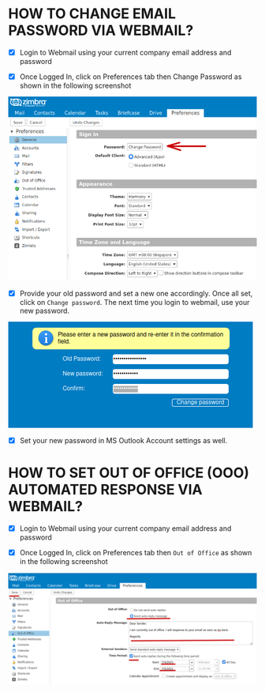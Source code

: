 # HOW TO CHANGE EMAIL PASSWORD VIA WEBMAIL?

- [X] Login to Webmail using your current company email address and password

- [X] Once Logged In, click on Preferences tab then Change Password as shown in the following screenshot

![Preference](/images/zimbra_change_email_password.png)

- [X] Provide your old password and set a new one accordingly. Once all set, click on ```Change password```.
      The next time you login to webmail, use your new password.
      
![Change password](/images/zimbra_change_password_screen.png)

- [X] Set your new password in MS Outlook Account settings as well.


# HOW TO SET OUT OF OFFICE (OOO) AUTOMATED RESPONSE VIA WEBMAIL?

- [X] Login to Webmail using your current company email address and password

- [X] Once Logged In, click on Preferences tab then ```Out of Office``` as shown in the following screenshot

![Out Of Office](/images/ooo.png)
